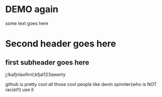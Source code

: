 #   DEMO again 

some text goes here



#   Second header goes here 

## first subheader goes here 

j;lkafjnlaofirnl;kfjal123qwerty



github is pretty cool all those cool people like devin spinnler(who is NOT racist!!) use it  

